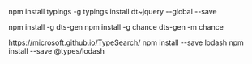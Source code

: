 npm install typings -g
typings install dt~jquery --global --save

npm install -g dts-gen
npm install -g chance
dts-gen -m chance

https://microsoft.github.io/TypeSearch/
npm install --save lodash
npm install --save @types/lodash
